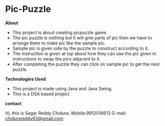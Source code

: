 # Pic-Puzzle
**About**
- This project is about creating picpuzzle game.
- The pic puzzle is nothing but it will give parts of pic then we have to arrange them to make pic like the sample pic.
- Sample pic is given side by the puzzle to construct according to it. 
- The instruction is given at top about how they can use the pic given in instructions to swap the pics adjacent to it.
- After completing the puzzle they can click on sample pic to get the next puzzle.

**Technologies Used**

- This project is made using Java and Java Swing.
- This is a DSA based project.

**contact**

Hi, this is Sagar Reddy Chidura.
Mobile:9912016613
G-mail: chidurareddy63@gmail.com
